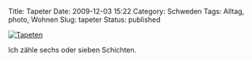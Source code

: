 Title: Tapeter
Date: 2009-12-03 15:22
Category: Schweden
Tags: Alltag, photo, Wohnen
Slug: tapeter
Status: published

[![Tapeten](/pic/gamlatapeter_s.jpg "Tapeten")](/pic/gamlatapeter_l.jpg)

Ich zähle sechs oder sieben Schichten.

